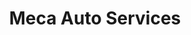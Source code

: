 ---
title: "Meca Auto Services"
url: /vendeville/meca-auto-services/
shop: réparation de voitures
---